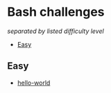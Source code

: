 # Bash challenges

_separated by listed difficulty level_

- [Easy](#easy)

## Easy

- [hello-world](./hello-world)
